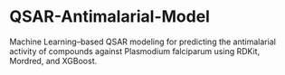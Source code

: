 # QSAR-Antimalarial-Model
Machine Learning–based QSAR modeling for predicting the antimalarial activity of compounds against Plasmodium falciparum using RDKit, Mordred, and XGBoost.
